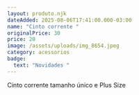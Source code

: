 ```yaml
---
layout: produto.njk
dateAdded: 2025-08-06T17:41:00.000-03:00
name: "Cinto corrente "
originalPrice: 30
price: 20
image: /assets/uploads/img_8654.jpeg
category: acessorios
badge:
  text: "Novidades "
---
```

Cinto corrente tamanho único e Plus Size
